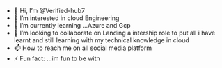 - 👋 Hi, I’m @Verified-hub7
- 👀 I’m interested in cloud Engineering 
- 🌱 I’m currently learning ...Azure and Gcp
- 💞️ I’m looking to collaborate on Landing a intership role to put all i have learnt and still learning with my technical  knowledge in cloud
- 📫 How to reach me on all social media platform
- ⚡ Fun fact: ...im fun to be with 

<!---
Verified-hub7/Verified-hub7 is a ✨ special ✨ repository because its `README.md` (this file) appears on your GitHub profile.
You can click the Preview link to take a look at your changes.
--->
